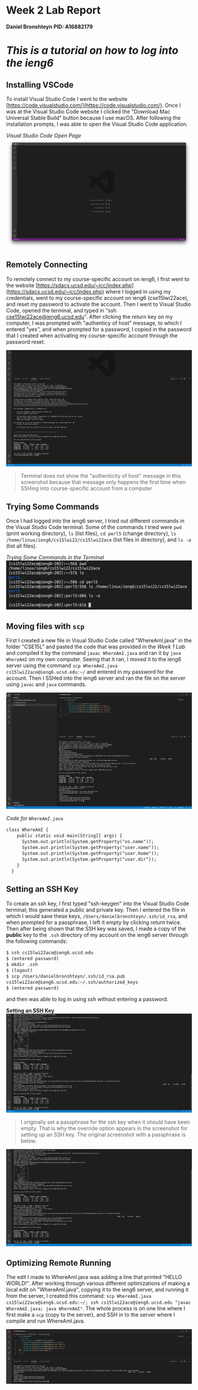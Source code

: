 # Week 2 Lab Report 
**Daniel Bronshteyn**
**PID: A16882179**


# *This is a tutorial on how to log into the ieng6*


## Installing VSCode

To install Visual Studio Code I went to the website [https://code.visualstudio.com/](https://code.visualstudio.com/). Once I was at the Visual Studio Code website I clicked the "Download Mac Universal Stable Build" button because I use macOS. After following the installation prompts, I was able to open the Visual Studio Code application. 

*Visual Studio Code Open Page*
![Visual Studio Code Open](Visual%20Studio%20Code%20Open.png)


## Remotely Connecting

To remotely connect to my course-specific account on ieng6, I first went to the website [https://sdacs.ucsd.edu/~icc/index.php](https://sdacs.ucsd.edu/~icc/index.php) where I logged in using my credentials, went to my course-specific account on ieng6 (cse15lwi22ace), and reset my password to activate the account. Then I went to Visual Studio Code, opened the terminal, and typed in "ssh cse15lwi22ace@ieng6.ucsd.edu". After clicking the *return* key on my computer, I was prompted with "authenticy of host" message, to which I entered "yes", and when prompted for a password, I copied in the password that I created when activating my course-specific account through the password reset. 

![Remotely Connecting](Remotely%20Connecting.png)

>Terminal does not show the "authenticity of host" message in this screenshot because that message only happens the first time when SSHing into course-specific account from a computer 

## Trying Some Commands

Once I had logged into the ieng6 server, I tried out different commands in the Visual Studio Code terminal. Some of the commands I tried were  `pwd` (print working directory), `ls` (list files), `cd perl5` (change directory), `ls /home/linux/ieng6/cs15lwi22/cs15lwi22ace` (list files in directory), and `ls -a` (list all files). 

*Trying Some Commands in the Terminal*
![Trying Some Commands](Trying%20Some%20Commands.png)

## Moving files with `scp`

First I created a new file in Visual Studio Code called "WhereAmI.java" in the folder "CSE15L" and pasted the code that was provided in the *Week 1 Lab* and compiled it by the command `javac WhereAmI.java` and ran it by `java WhereAmI` on my own computer. Seeing that it ran, I moved it to the ieng6 server using the command `scp WhereAmI.java cs15lwi22ace@ieng6.ucsd.edu:~/` and entered in my password for the account. Then I SSHed into the ieng6 server and ran the file on the server using `javac` and `java` commands. 

![Moving files with scp](Moving%20files%20with%20scp.png)

*Code for `WhereAmI.java`*
```
class WhereAmI {
    public static void main(String[] args) {
      System.out.println(System.getProperty("os.name"));
      System.out.println(System.getProperty("user.name"));
      System.out.println(System.getProperty("user.home"));
      System.out.println(System.getProperty("user.dir"));
    }
  }
```

## Setting an SSH Key

To create an ssh key, I first typed "ssh-keygen" into the Visual Studio Code terminal; this generated a public and private key. Then I entered the file in which I would save these keys, `/Users/danielbronshteyn/.ssh/id_rsa`, and when prompted for a passphrase, I left it empty by clicking *return* twice. Then after being shown that the SSH key was saved, I made a copy of the **public** key to the `.ssh` directory of my account on the ieng6 server through the following commands: 
```
$ ssh cs15lwi22ace@ieng6.ucsd.edu
$ (entered password)
$ mkdir .ssh
$ (logout)
$ scp /Users/danielbronshteyn/.ssh/id_rsa.pub cs15lwi22ace@ieng6.ucsd.edu:~/.ssh/authorized_keys
$ (entered password)
```
and then was able to log in using ssh without entering a password. 

**Setting an SSH Key**
![SSH Keys Override Pass](SSH%20Keys%20Override%20Pass.png)
>I originally set a passphrase for the ssh key when it should have been empty. That is why the override option appears in the screenshot for setting up an SSH key. The original screenshot with a passphrase is below. 

![SSH Keys](SSH%20Keys.png)

## Optimizing Remote Running

The edit I made to WhereAmI.java was adding a line that printed "HELLO WORLD!". After working through various different optimizations of making a local edit on "WhereAmI.java", copying it to the ieng6 server, and running it from the server, I created this command: `scp WhereAmI.java cs15lwi22ace@ieng6.ucsd.edu:~/; ssh cs15lwi22ace@ieng6.ucsd.edu "javac WhereAmI.java; java WhereAmI"`. The whole process is on one line where I first make a `scp` (copy to the server), and SSH in to the server where I compile and run WhereAmI.java. 

![Optimizing Remote Running](Optimizing%20Remote%20Running.png)

